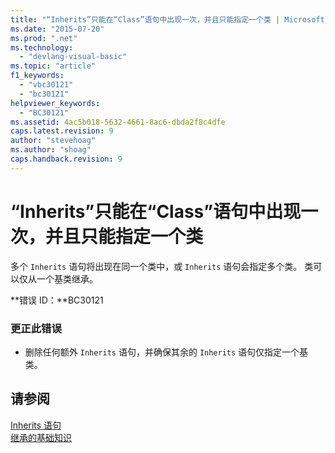 ```yaml
---
title: "“Inherits”只能在“Class”语句中出现一次，并且只能指定一个类 | Microsoft Docs"
ms.date: "2015-07-20"
ms.prod: ".net"
ms.technology: 
  - "devlang-visual-basic"
ms.topic: "article"
f1_keywords: 
  - "vbc30121"
  - "bc30121"
helpviewer_keywords: 
  - "BC30121"
ms.assetid: 4ac5b018-5632-4661-8ac6-dbda2f8c4dfe
caps.latest.revision: 9
author: "stevehoag"
ms.author: "shoag"
caps.handback.revision: 9
---
```

# “Inherits”只能在“Class”语句中出现一次，并且只能指定一个类
多个 `Inherits` 语句将出现在同一个类中，或 `Inherits` 语句会指定多个类。 类可以仅从一个基类继承。  
  
 **错误 ID：**BC30121  
  
### 更正此错误  
  
-   删除任何额外 `Inherits` 语句，并确保其余的 `Inherits` 语句仅指定一个基类。  
  
## 请参阅  
 [Inherits 语句](../../visual-basic/language-reference/statements/inherits-statement.md)   
 [继承的基础知识](../../visual-basic/programming-guide/language-features/objects-and-classes/inheritance-basics.md)